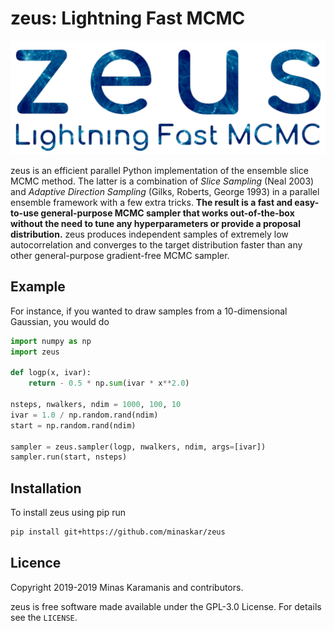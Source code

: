 
# zeus: Lightning Fast MCMC

![](logo.png)

zeus is an efficient parallel Python implementation of the ensemble slice MCMC method. The latter is a combination of _Slice Sampling_ \(Neal 2003\) and _Adaptive Direction Sampling_ \(Gilks, Roberts, George 1993\) in a parallel ensemble framework with a few extra tricks. **The result is a fast and easy-to-use general-purpose MCMC sampler that works out-of-the-box without the need to tune any hyperparameters or provide a proposal distribution.** zeus produces independent samples of extremely low autocorrelation and converges to the target distribution faster than any other general-purpose gradient-free MCMC sampler.

## Example

For instance, if you wanted to draw samples from a 10-dimensional Gaussian, you would do

```python
import numpy as np
import zeus

def logp(x, ivar):
    return - 0.5 * np.sum(ivar * x**2.0)

nsteps, nwalkers, ndim = 1000, 100, 10
ivar = 1.0 / np.random.rand(ndim)
start = np.random.rand(ndim)

sampler = zeus.sampler(logp, nwalkers, ndim, args=[ivar])
sampler.run(start, nsteps)
```

## Installation

To install zeus using pip run

```bash
pip install git+https://github.com/minaskar/zeus
```

## Licence

Copyright 2019-2019 Minas Karamanis and contributors.

zeus is free software made available under the GPL-3.0 License. For details see the `LICENSE`.
